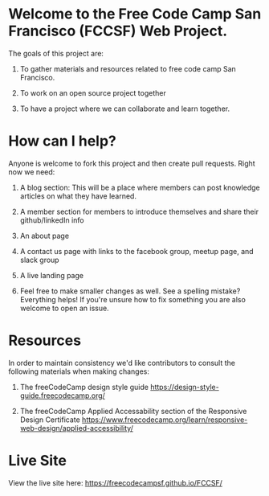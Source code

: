 # Welcome to the Free Code Camp San Francisco (FCCSF) Web Project.

The goals of this project are:

1. To gather materials and resources related to free code camp San Francisco.

2. To work on an open source project together

3. To have a project where we can collaborate and learn together.

# How can I help?

Anyone is welcome to fork this project and then create pull requests.
Right now we need:

1. A blog section: This will be a place where members can post knowledge articles on what they have learned.

2. A member section for members to introduce themselves and share their github/linkedIn info

3. An about page

4. A contact us page with links to the facebook group, meetup page, and slack group

5. A live landing page

6. Feel free to make smaller changes as well. See a spelling mistake? Everything helps! If you're unsure how to fix something you are also
   welcome to open an issue.

# Resources

In order to maintain consistency we'd like contributors to consult the following materials when making changes:

1. The freeCodeCamp design style guide https://design-style-guide.freecodecamp.org/

2. The freeCodeCamp Applied Accessability section of the Responsive Design Certificate https://www.freecodecamp.org/learn/responsive-web-design/applied-accessibility/

# Live Site

View the live site here: https://freecodecampsf.github.io/FCCSF/
